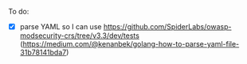 To do:

* [x] parse YAML so I can use https://github.com/SpiderLabs/owasp-modsecurity-crs/tree/v3.3/dev/tests (https://medium.com/@kenanbek/golang-how-to-parse-yaml-file-31b78141bda7)
